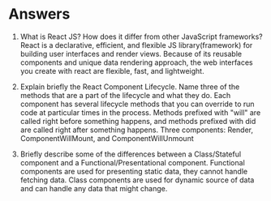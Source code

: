# Answers

1. What is React JS? How does it differ from other JavaScript frameworks?
	React is a declarative, efficient, and flexible JS library(framework) for building user interfaces and render views.
	Because of its reusable components and unique data rendering approach, the web interfaces you create with react are
	flexible, fast, and lightweight.

2. Explain briefly the React Component Lifecycle. Name three of the methods that are a part of the lifecycle and what they do.
	Each component has several lifecycle methods that you can override to run code at particular times in the process. Methods
	prefixed with "will" are called right before something happens, and methods prefixed with did are called right after something 
	happens.
	Three components: Render, ComponentWillMount, and ComponentWillUnmount

3. Briefly describe some of the differences between a Class/Stateful component and a Functional/Presentational component.
	Functional components are used for presenting static data, they cannot handle fetching data.
	Class components are used for dynamic source of data and can handle any data that might change.
